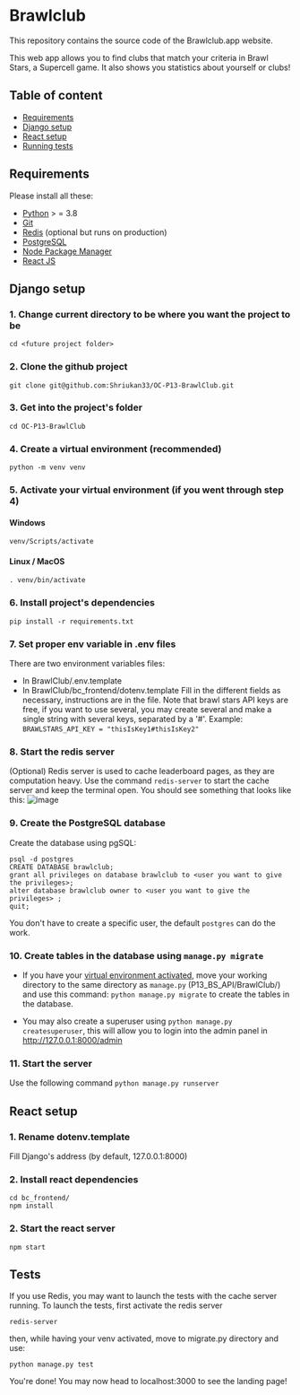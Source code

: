 # Brawlclub

This repository contains the source code of the Brawlclub.app website.

This web app allows you to find clubs that match your criteria in Brawl Stars, a Supercell game.
It also shows you statistics about yourself or clubs!

## Table of content
* [Requirements](#Requirements)
* [Django setup](#Django-setup)
* [React setup](#react-setup)
* [Running tests](#tests)

## Requirements 
Please install all these:
- [Python](https://www.python.org/downloads/) > = 3.8
- [Git](https://git-scm.com/downloads)
- [Redis](https://redis.io/download/) (optional but runs on production)
- [PostgreSQL](https://www.postgresql.org/download/)
- [Node Package Manager](https://docs.npmjs.com/downloading-and-installing-node-js-and-npm)
- [React JS](https://reactjs.org/tutorial/tutorial.html#setup-option-2-local-development-environment)

## Django setup

### 1. Change current directory to be where you want the project to be
    cd <future project folder> 
 
### 2. Clone the github project
    git clone git@github.com:Shriukan33/OC-P13-BrawlClub.git

### 3. Get into the project's folder
    cd OC-P13-BrawlClub

### 4. Create a virtual environment (recommended)
    python -m venv venv

### 5. Activate your virtual environment (if you went through step 4)
#### Windows
    venv/Scripts/activate
#### Linux / MacOS
    . venv/bin/activate

### 6. Install project's dependencies
    pip install -r requirements.txt

### 7. Set proper env variable in .env files
There are two environment variables files: 
* In BrawlClub/.env.template
* In BrawlClub/bc_frontend/dotenv.template
Fill in the different fields as necessary, instructions are in the file.
Note that brawl stars API keys are free, if you want to use several, you may create several and make a single string with several keys, separated by a '#'.
Example: `BRAWLSTARS_API_KEY = "thisIsKey1#thisIsKey2"`


### 8. Start the redis server
(Optional)
Redis server is used to cache leaderboard pages, as they are computation heavy.
Use the command `redis-server` to start the cache server and keep the terminal open.
You should see something that looks like this:
![image](https://user-images.githubusercontent.com/70256364/206862566-ff3201fe-58ac-41b2-b985-8ce8869fb5aa.png)


### 9. Create the PostgreSQL database
Create the database using pgSQL:
```
psql -d postgres
CREATE DATABASE brawlclub;
grant all privileges on database brawlclub to <user you want to give the privileges>;
alter database brawlclub owner to <user you want to give the privileges> ;
quit;
```
You don't have to create a specific user, the default `postgres` can do the work.

### 10. Create tables in the database using `manage.py migrate`
* If you have your [virtual environment activated](#4-create-a-virtual-environment-recommended),
move your working directory to the same directory as `manage.py` (P13_BS_API/BrawlClub/) and use this command: 
`python manage.py migrate` to create the tables in the database.

* You may also create a superuser using `python manage.py createsuperuser`,
this will allow you to login into the admin panel in http://127.0.0.1:8000/admin

### 11. Start the server
Use the following command 
`python manage.py runserver`


## React setup

### 1. Rename dotenv.template
Fill Django's address (by default, 127.0.0.1:8000)

### 2. Install react dependencies
```
cd bc_frontend/
npm install
```

### 2. Start the react server
```
npm start
```

## Tests

If you use Redis, you may want to launch the tests with the cache server running.
To launch the tests, first activate the redis server

`redis-server`

then, while having your venv activated, move to migrate.py directory and use: 

`python manage.py test`



You're done! You may now head to localhost:3000 to see the landing page!
